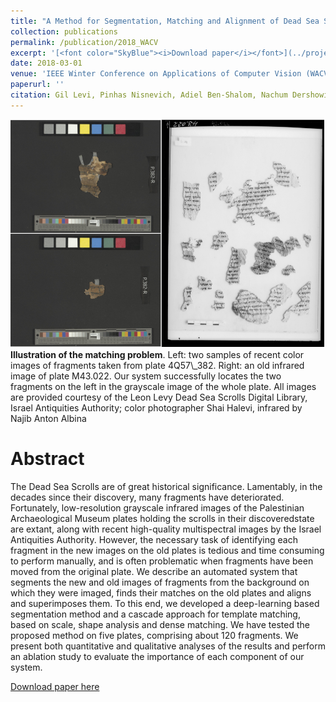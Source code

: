 ```yaml
---
title: "A Method for Segmentation, Matching and Alignment of Dead Sea Scrolls"
collection: publications
permalink: /publication/2018_WACV
excerpt: '[<font color="SkyBlue"><i>Download paper</i></font>](../projects/dead_sea/dead_sea.pdf)'
date: 2018-03-01 
venue: 'IEEE Winter Conference on Applications of Computer Vision (WACV)'
paperurl: ''
citation: Gil Levi, Pinhas Nisnevich, Adiel Ben-Shalom, Nachum Dershowitz, and Lior Wolf. <i> A Method for Segmentation, Matching and Alignment of Dead Sea Scrolls</i>.  2018 IEEE Winter Conference on Applications of Computer Vision (WACV), IEEE, 2018.'
---
```


<img src='../projects/dead_sea/deadsea1.png'>
<br/><b>Illustration of the matching problem</b>. Left: two samples of recent color images  of fragments taken from plate 4Q57\_382. Right: an old infrared image of plate M43.022. Our system  successfully locates the two fragments on the left in the grayscale image of the whole plate. All images are provided courtesy of the Leon Levy Dead Sea Scrolls Digital Library, Israel Antiquities Authority; color photographer Shai Halevi, infrared by Najib Anton Albina

# Abstract 
The Dead Sea Scrolls are of great historical significance. Lamentably, in the decades since their discovery, many fragments have deteriorated. Fortunately, low-resolution grayscale infrared images of the Palestinian Archaeological Museum plates holding the scrolls in their discoveredstate are extant, along with recent high-quality multispectral images by the Israel Antiquities Authority. However, the necessary task of identifying each fragment in the new images on the old plates is tedious and time consuming to perform manually, and is often problematic when fragments have been moved from the original plate. We describe an automated system that segments the new and old images of fragments from the background on which they were imaged, finds their matches on the old plates and aligns and superimposes them. To this end, we developed a deep-learning based segmentation method and a cascade approach for template matching, based on scale, shape analysis and dense matching. We have tested the proposed method on five plates, comprising about 120 fragments. We present both quantitative and qualitative analyses of the results and perform an ablation study to evaluate the importance of each component of our system.

[Download paper here](../projects/dead_sea/dead_sea.pdf)
